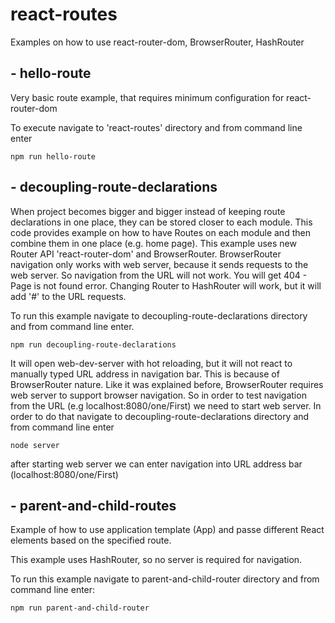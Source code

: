 # react-routes
Examples on how to use react-router-dom, BrowserRouter, HashRouter

## - hello-route
Very basic route example, that requires minimum configuration for react-router-dom

To execute navigate to 'react-routes' directory and from command line enter

```
npm run hello-route
```

## - decoupling-route-declarations
When project becomes bigger and bigger instead of keeping route declarations in one place, they can be stored closer to each module. This code provides example on how to have Routes on each module and then combine them in one place (e.g. home page). This example uses new Router API 'react-router-dom' and BrowserRouter. BrowserRouter navigation only works with web server, because it sends requests to the web server. So navigation from the URL will not work. You will get 404 - Page is not found error. Changing Router to HashRouter will work, but it will add '#' to the URL requests.

To run this example navigate to decoupling-route-declarations directory and from command line enter.

```
npm run decoupling-route-declarations
```

It will open web-dev-server with hot reloading, but it will not react to manually typed URL address in navigation bar. This is because of BrowserRouter nature. Like it was explained before, BrowserRouter requires web server to support browser navigation. So in order to test navigation from the URL (e.g localhost:8080/one/First) we need to start web server. In order to do that navigate to decoupling-route-declarations directory and from command line enter

```
node server
```
after starting web server we can enter navigation into URL address bar (localhost:8080/one/First)

## - parent-and-child-routes
Example of how to use application template (App) and passe different React elements based on the specified route.

This example uses HashRouter, so no server is required for navigation.

To run this example navigate to parent-and-child-router directory and from command line enter:

```
npm run parent-and-child-router
```